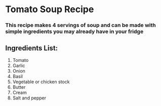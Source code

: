 # Tomato Soup Recipe
### This recipe makes 4 servings of soup and can be made with simple ingredients you may already have in your fridge

## Ingredients List:

1. Tomato
2. Garlic
3. Onion
4. Basil
5. Vegetable or chicken stock
6. Butter
7. Cream
8. Salt and pepper